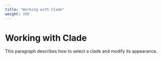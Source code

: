 ```yaml
---
title: "Working with Clade"
weight: 300
---
```


# Working with Clade

This paragraph describes how to select a clade and modify its appearance.